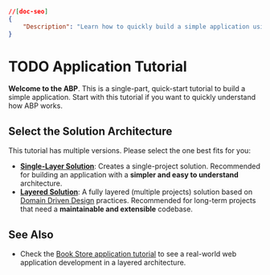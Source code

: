 ```json
//[doc-seo]
{
    "Description": "Learn how to quickly build a simple application using ABP Framework with our easy-to-follow tutorial on single-layer and layered solutions."
}
```

# TODO Application Tutorial

**Welcome to the ABP**. This is a single-part, quick-start tutorial to build a simple application. Start with this tutorial if you want to quickly understand how ABP works.

## Select the Solution Architecture

This tutorial has multiple versions. Please select the one best fits for you:

* **[Single-Layer Solution](single-layer/index.md)**: Creates a single-project solution. Recommended for building an application with a **simpler and easy to understand** architecture.
* **[Layered Solution](layered/index.md)**: A fully layered (multiple projects) solution based on [Domain Driven Design](../../framework/architecture/domain-driven-design) practices. Recommended for long-term projects that need a **maintainable and extensible** codebase.

## See Also

* Check the [Book Store application tutorial](../book-store/part-01.md) to see a real-world web application development in a layered architecture.

